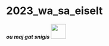 # 2023_wa_sa_eiselt

***ou maj gat snigis***
<img src="[https://media.giphy.com/media/vFKqnCdLPNOKc/giphy.gif](https://media.discordapp.net/attachments/995477056425054230/999842645176234034/ezgif-4-04488ff962.gif)https://media.discordapp.net/attachments/995477056425054230/999842645176234034/ezgif-4-04488ff962.gif" width="40" height="40" />
